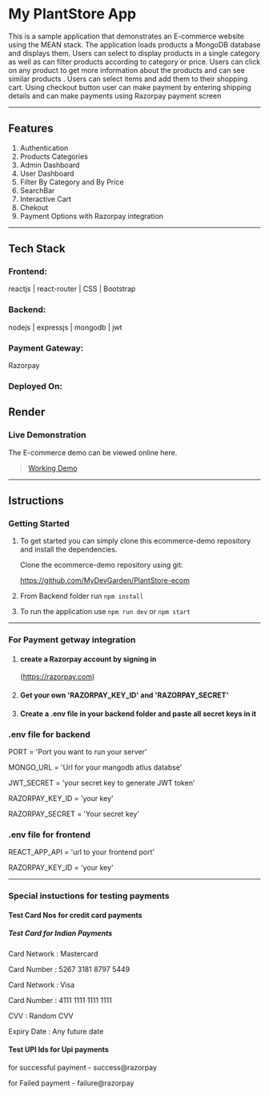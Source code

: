 # My PlantStore App
This is a sample application that demonstrates an E-commerce website using the MEAN stack. The application loads products a MongoDB database and displays them. Users can select to display products in a single category as well as can filter products according to category or price. Users can click on any product to get more information about the products and can see similar products . Users can select items and add them to their shopping cart. Using checkout button user can make payment by entering shipping details and can make payments using Razorpay payment screen 

---
## Features

1. Authentication 
2. Products Categories
3. Admin Dashboard
4. User Dashboard
5. Filter By Category and By Price
6. SearchBar
7. Interactive Cart
8. Chekout
9. Payment Options with Razorpay integration
---

## Tech Stack
### Frontend:

reactjs | react-router |  CSS | Bootstrap 

### Backend:

nodejs | expressjs | mongodb | jwt 

### Payment Gateway:

Razorpay

### Deployed On:

Render
---

### Live Demonstration
The E-commerce demo can be viewed online here.
>[Working Demo](https://ecommerce-plantstore.onrender.com)
---

## Istructions

### Getting Started 
1. To get started you can simply clone this ecommerce-demo repository and install the dependencies.

    Clone the ecommerce-demo repository using git:

    https://github.com/MyDevGarden/PlantStore-ecom

2. From Backend folder run ``npm install``
3. To run the application use ``npm run dev`` or ``npm start``

___

### For Payment getway integration 
1. #### create a Razorpay account by signing in
    (https://razorpay.com)

2. #### Get your own  'RAZORPAY_KEY_ID' and 'RAZORPAY_SECRET'
3. #### Create a .env file in your backend folder and paste all secret keys in it

### .env file for backend

PORT = 'Port you want to run your server'

MONGO_URL = 'Url for your mangodb atlus databse'

JWT_SECRET = 'your secret key to generate JWT token'

RAZORPAY_KEY_ID = 'your key'

RAZORPAY_SECRET = 'Your secret key'

### .env file for frontend

REACT_APP_API = 'url to your frontend port'

RAZORPAY_KEY_ID = 'your key'
___
### Special instuctions for testing payments
#### Test Card Nos for credit card payments
##### Test Card for Indian Payments

Card Network : Mastercard

Card Number : 5267 3181 8797 5449

Card Network : Visa

Card Number : 4111 1111 1111 1111

CVV : Random CVV

Expiry Date : Any future date 


#### Test UPI Ids for Upi payments
for successful payment - success@razorpay 

for Failed payment - failure@razorpay 

